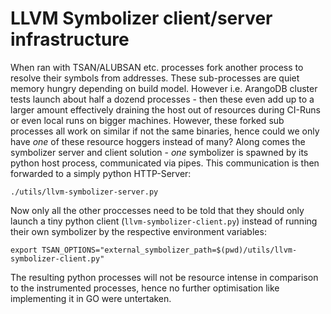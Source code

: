 
# LLVM Symbolizer client/server infrastructure
When ran with TSAN/ALUBSAN etc. processes fork another process to resolve their symbols from addresses. These sub-processes are quiet memory hungry depending on build model. However i.e. ArangoDB cluster tests launch about half a dozend processes - then these even add up to a larger amount effectively draining the host out of resources during CI-Runs or even local runs on bigger machines.
However, these forked sub processes all work on similar if not the same binaries, hence could we only have *one* of these resource hoggers instead of many?
Along comes the symbolizer server and client solution - *one* symbolizer is spawned by its python host process, communicated via pipes. This communication is then forwarded to a simply python HTTP-Server:

```
./utils/llvm-symbolizer-server.py
```

Now only all the other proccesses need to be told that they should only launch a tiny python client (`llvm-symbolizer-client.py`) instead of running their own symbolizer by the respective environment variables:
```
export TSAN_OPTIONS="external_symbolizer_path=$(pwd)/utils/llvm-symbolizer-client.py"
```

The resulting python processes will not be resource intense in comparison to the instrumented processes, hence no further optimisation like implementing it in GO were untertaken.
